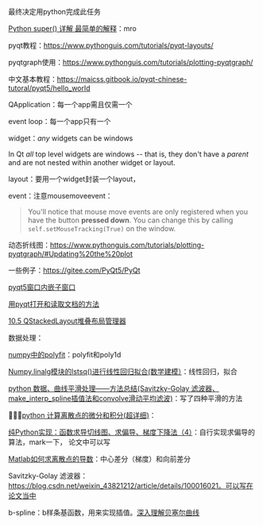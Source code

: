 最终决定用python完成此任务



[Python super() 详解 最简单的解释](https://blog.csdn.net/wanzew/article/details/106993425)：mro



pyqt教程：https://www.pythonguis.com/tutorials/pyqt-layouts/

pyqtgraph使用：https://www.pythonguis.com/tutorials/plotting-pyqtgraph/

中文基本教程：https://maicss.gitbook.io/pyqt-chinese-tutoral/pyqt5/hello_world



QApplication：每一个app需且仅需一个

event loop：每一个app只有一个

widget：*any* widgets can be windows

In Qt *all* top level widgets are windows -- that is, they don't have a *parent* and are not nested within another widget or layout.

layout：要用一个widget封装一个layout，







event：注意mousemoveevent：

> You'll notice that mouse move events are only registered when you have the button **pressed down**. You can change this by calling `self.setMouseTracking(True)` on the window.

动态折线图：https://www.pythonguis.com/tutorials/plotting-pyqtgraph/#Updating%20the%20plot

一些例子：https://gitee.com/PyQt5/PyQt

[pyqt5窗口内嵌子窗口](https://blog.csdn.net/xinmo_jin/article/details/121928763)

[用pyqt打开和读取文档的方法](https://blog.csdn.net/linZinan_/article/details/115475887)

[10.5 QStackedLayout堆叠布局管理器](https://www.cnblogs.com/yuyingblogs/p/16164631.html)



数据处理：

[numpy中的polyfit](https://blog.csdn.net/qq_45804132/article/details/104744632)：polyfit和poly1d

[Numpy.linalg模块的lstsq()进行线性回归拟合(数学建模）](https://blog.csdn.net/weixin_45870904/article/details/111397520)：线性回归，拟合

[python 数据、曲线平滑处理——方法总结(Savitzky-Golay 滤波器、make_interp_spline插值法和convolve滑动平均滤波)](https://blog.csdn.net/weixin_42782150/article/details/107176500)：写了四种平滑的方法

🎈🎈🎈[python 计算离散点的微分和积分(超详细)](https://blog.csdn.net/goodCodeVsBadBs/article/details/108270333)：





[纯Python实现：函数求导切线图、求偏导、梯度下降法（4）](https://blog.csdn.net/QLBFA/article/details/107558464)：自行实现求偏导的算法，mark一下， 论文中可以写

[Matlab如何求离散点的导数](https://blog.csdn.net/qq_43080446/article/details/108542357)：中心差分（梯度）和向前差分

Savitzky-Golay 滤波器：https://blog.csdn.net/weixin_43821212/article/details/100016021。可以写在论文当中

b-spline：b样条基函数，用来实现插值。[深入理解贝塞尔曲线](https://juejin.cn/post/6844903666361565191)